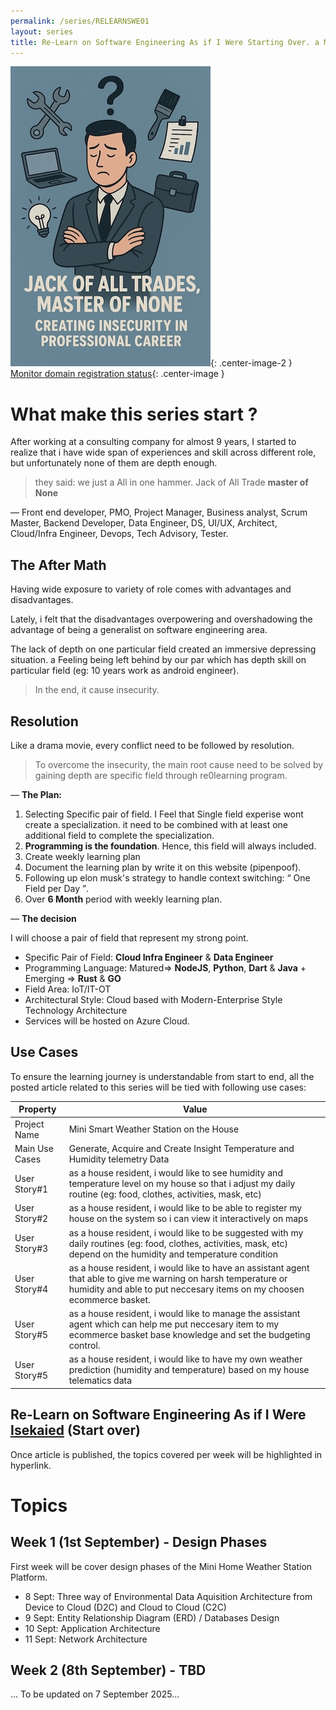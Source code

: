 ```yaml
---
permalink: /series/RELEARNSWE01
layout: series
title: Re-Learn on Software Engineering As if I Were Starting Over. a Mini Home Weather Station with Enterprise Modern Architecture
---
```


![postimage](/assets/images/series/banner1.jpg){: .center-image-2 }
[Monitor domain registration status](/assets/images/series/banner1.jpg){: .center-image }


# What make this series start ?

After working at a consulting company for almost 9 years, I started to realize that i have wide span of experiences and skill across different role, but unfortunately none of them are depth enough.

> they said: we just a All in one hammer. Jack of All Trade **master of None**

&mdash; Front end developer, PMO, Project Manager, Business analyst, Scrum Master, Backend Developer, Data Engineer, DS, UI/UX, Architect, Cloud/Infra Engineer, Devops, Tech Advisory, Tester.



## The After Math

Having wide exposure to variety of role comes with advantages and disadvantages. 

Lately, i felt that the disadvantages overpowering and overshadowing the advantage of being a generalist on software engineering area.

The lack of depth on one particular field created an immersive depressing situation. a Feeling being left behind by our par which has depth skill on particular field (eg: 10 years work as android engineer).

> In the end, it cause insecurity.

## Resolution

Like a drama movie, every conflict need to be followed by resolution. 

> To overcome the insecurity, the main root cause need to be solved by gaining depth are specific field through re0learning program.

&mdash; **The Plan:**

1. Selecting Specific pair of field. I Feel that Single field experise wont create a specialization. it need to be combined with at least one additional field to complete the specialization.
2. **Programming is the foundation**. Hence, this field will always included.
3. Create weekly learning plan
4. Document the learning plan by write it on this website (pipenpoof).
5. Following up elon musk's strategy to handle context switching: <q> One Field per Day </q>. 
6. Over **6 Month** period with weekly learning plan.

&mdash; **The decision**

  I will choose a pair of field that represent my strong point.

- Specific Pair of Field: **Cloud Infra Engineer** & **Data Engineer**
- Programming Language: Matured=> **NodeJS**, **Python**, **Dart** & **Java** + Emerging => **Rust** & **GO**
- Field Area: IoT/IT-OT
- Architectural Style: Cloud based with Modern-Enterprise Style Technology Architecture
- Services will be hosted on Azure Cloud.

## Use Cases

To ensure the learning journey is understandable from start to end, all the posted article related to this series will be tied with following use cases:

| Property | Value  | 
|----|----------|
| Project Name  | Mini Smart Weather Station on the House   | 
| Main Use Cases  | Generate, Acquire and Create Insight Temperature and Humidity telemetry Data  | 
| User Story#1 | as a house resident, i would like to see humidity and temperature level on my house so that i adjust my daily routine (eg: food, clothes, activities, mask, etc)  | 
| User Story#2 | as a house resident, i would like to be able to register my house on the system so i can view it interactively on maps | 
| User Story#3 | as a house resident, i would like to be suggested with my daily routines (eg: food, clothes, activities, mask, etc) depend on the humidity and temperature condition  | 
| User Story#4 | as a house resident, i would like to have an assistant agent that able to give me warning on harsh temperature or humidity and able to put neccesary items on my choosen ecommerce basket.  | 
| User Story#5 | as a house resident, i would like to manage the assistant agent which can help me put neccesary item to my ecommerce basket base knowledge and set the budgeting control.  | 
| User Story#5 | as a house resident, i would like to have my own weather prediction (humidity and temperature) based on my house telematics data  | 

<h2>Re-Learn on Software Engineering As if I Were <u>Isekaied</u> (Start over)</h2>

Once article is published, the topics covered per week will be highlighted in hyperlink.

# Topics

## Week 1 (1st September) - Design Phases 


First week will be cover design phases of the Mini Home Weather Station Platform.

- 8 Sept: Three way of Environmental Data Aquisition Architecture from Device to Cloud (D2C) and Cloud to Cloud (C2C)
- 9 Sept: Entity Relationship Diagram (ERD) / Databases Design
- 10 Sept: Application Architecture
- 11 Sept: Network Architecture

## Week 2 (8th September) - TBD

... To be updated on 7 September 2025...